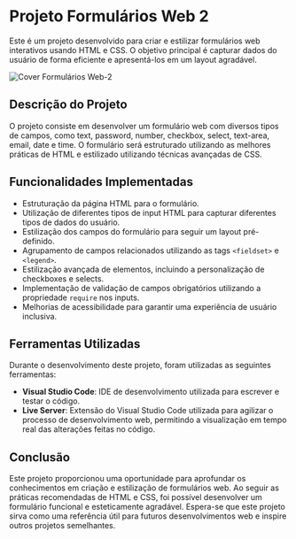 # Projeto Formulários Web 2

Este é um projeto desenvolvido para criar e estilizar formulários web interativos usando HTML e CSS. O objetivo principal é capturar dados do usuário de forma eficiente e apresentá-los em um layout agradável.

![Cover Formulários Web-2](https://github.com/CompanybLelis/Formularios-Web-2/assets/69200014/7ca946fb-23a3-407b-a403-759ad203815d)

## Descrição do Projeto

O projeto consiste em desenvolver um formulário web com diversos tipos de campos, como text, password, number, checkbox, select, text-area, email, date e time. O formulário será estruturado utilizando as melhores práticas de HTML e estilizado utilizando técnicas avançadas de CSS.

## Funcionalidades Implementadas

- Estruturação da página HTML para o formulário.
- Utilização de diferentes tipos de input HTML para capturar diferentes tipos de dados do usuário.
- Estilização dos campos do formulário para seguir um layout pré-definido.
- Agrupamento de campos relacionados utilizando as tags `<fieldset>` e `<legend>`.
- Estilização avançada de elementos, incluindo a personalização de checkboxes e selects.
- Implementação de validação de campos obrigatórios utilizando a propriedade `require` nos inputs.
- Melhorias de acessibilidade para garantir uma experiência de usuário inclusiva.

## Ferramentas Utilizadas

Durante o desenvolvimento deste projeto, foram utilizadas as seguintes ferramentas:

- **Visual Studio Code**: IDE de desenvolvimento utilizada para escrever e testar o código.
- **Live Server**: Extensão do Visual Studio Code utilizada para agilizar o processo de desenvolvimento web, permitindo a visualização em tempo real das alterações feitas no código.

## Conclusão

Este projeto proporcionou uma oportunidade para aprofundar os conhecimentos em criação e estilização de formulários web. Ao seguir as práticas recomendadas de HTML e CSS, foi possível desenvolver um formulário funcional e esteticamente agradável. Espera-se que este projeto sirva como uma referência útil para futuros desenvolvimentos web e inspire outros projetos semelhantes.
